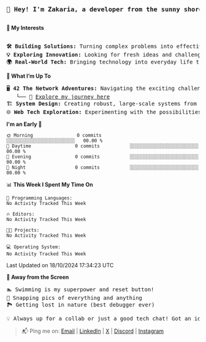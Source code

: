 
<pre align="center">

<h3>👋 Hey! I'm Zakaria, a developer from the sunny shores of Morocco 🇲🇦</h>
</pre>

<b>🎯 My Interests</b>  
<pre>

<b>🛠️ Building Solutions:</b> Turning complex problems into effective tech solutions.
<b>💡 Exploring Innovation:</b> Looking for fresh ideas and challenging the norm.
<b>🌍 Real-World Tech:</b> Bringing technology into everyday life to solve real challenges.
</pre>

<b>🚀 What I’m Up To</b>
<pre>
🖥 <b>42 The Network Adventures:</b> Navigating the exciting challenges at 42. (it's a wild ride!)
   └── 🔗 <a href="https://github.com/zelhajou/42cursus">Explore my journey here</a> 
🏗️ <b>System Design:</b> Creating robust, large-scale systems from the ground up.
🌐 <b>Web Tech Exploration:</b> Experimenting with the possibilities of modern web technologies.
</pre>

<!--


<b>🖥 42 Network Adventures:</b>
<i>Turning complex problems into effective tech solutions.</i>
<b>🏗️ System Design:</b>
<i>Looking for fresh ideas and challenging the norm.</i>
<b>🌐 Web Tech Exploration:</b>
<i>Bringing technology into everyday life to solve real challenges.</i>

<b>🎯 My Interests</b>
<pre>
├── Creating tech solutions that make a real difference
├── Exploring new ideas across various fields
└── Connecting technology with everyday challenges
</pre>

<b>🚀 What I’m Up To</b> 
<pre>
├── Taking on challenges at 42 Network (it's a wild ride!)
│   └── 🔗 <a href="https://github.com/zelhajou/42cursus">Peek at my 42 adventures if you're curious</a> 
├── Building big, robust systems from scratch
└── Experimenting with web tech possibilities
</pre>

- **42 Network Adventures**  
  _Taking on challenges at 42 Network (it's a wild ride!)_  
  🔗 [Peek at my 42 adventures](https://github.com/zelhajou/42cursus)

- **Building from Scratch**  
  _Crafting big, robust systems from the ground up_

- **Web Tech Experiments**  
  _Exploring the endless possibilities of web technologies_

-->

<!--START_SECTION:waka-->
**I'm an Early 🐤** 

```text
🌞 Morning                0 commits           ░░░░░░░░░░░░░░░░░░░░░░░░░   00.00 % 
🌆 Daytime                0 commits           ░░░░░░░░░░░░░░░░░░░░░░░░░   00.00 % 
🌃 Evening                0 commits           ░░░░░░░░░░░░░░░░░░░░░░░░░   00.00 % 
🌙 Night                  0 commits           ░░░░░░░░░░░░░░░░░░░░░░░░░   00.00 % 
```


📊 **This Week I Spent My Time On** 

```text
💬 Programming Languages: 
No Activity Tracked This Week

🔥 Editors: 
No Activity Tracked This Week

🐱‍💻 Projects: 
No Activity Tracked This Week

💻 Operating System: 
No Activity Tracked This Week
```


 Last Updated on 18/10/2024 17:34:23 UTC
<!--END_SECTION:waka-->


<b>🌊 Away from the Screen</b> 
<pre>
🏊 Swimming is my superpower and reset button! 
📸 Snapping pics of everything and anything 
🏞️ Getting lost in nature (best debugger ever) 
</pre>


<pre align="left">
💡 Always up for a collab or just a good tech chat! Got an idea? Let's make it happen!
</pre>
> 


> 📬 Ping me on: <a href="mailto:zelhajou@gmail.com">Email</a> | <a href="https://www.linkedin.com/in/zelhajou/">LinkedIn</a> | <a href="https://x.com/zelhajou">X</a> | <a href="https://discord.com/users/aaaikrz">Discord</a> | <a href="https://www.instagram.com/aaaikrz/">Instagram</a>
</pre>



<!--

| <a href="https://t.me/aaaikrz">Telegram</a>

> [<img
       align="center"
       alt="Gmail"
       width="15px"
       src="https://cdn.simpleicons.org/gmail/000/fff"
     />](mailto:zelhajou@gmail.com) | [ <img
       align="center"
       alt="Linkedin"
       width="15px"
       src="https://cdn.simpleicons.org/linkedin/000/fff"
     />](https://www.linkedin.com/in/zelhajou/) | [  <img
       align="center"
       alt="Twitter"
       width="15px"
       src="https://cdn.simpleicons.org/x/000/fff?viewbox=auto"
     />](https://twitter.com/zelhajou) | [     <img
       align="center"
       alt="Discord"
       width="15px"
       src="https://cdn.simpleicons.org/discord/000/fff?viewbox=auto"
     />](https://discord.com/users/aaaikrz) | [     <img
        align="center"
       alt="Telegram"
       width="15px"
       src="https://cdn.simpleicons.org/telegram/000/fff?viewbox=auto"
     />](https://t.me/aaaikrz) | [     <img
       align="center"
       alt="Instagram"
       width="15px"
       src="https://cdn.simpleicons.org/instagram/000/fff?viewbox=auto"
     />](https://www.instagram.com/aaaikrz/)
-->
<!--
<br>
<div align="center">

<q>مستعجل بس بتدرج - شب جديد</q> 
</div>
-->
<!--
<blockquote>
<div>

  <a href="mailto:zelhajou@gmail.com">
     <img
           align="left"
       alt="Gmail"
       width="15px"
       src="https://cdn.simpleicons.org/gmail/000/fff"
     />
   </a>
   <a href="https://www.linkedin.com/in/zelhajou/">
     <img
                align="left"
       alt="Linkedin"
       width="15px"
       src="https://cdn.simpleicons.org/linkedin/000/fff"
     />
   </a>
   <a href="https://twitter.com/zelhajou">
     <img
           align="left"
       alt="Twitter"
       width="15px"
       src="https://cdn.simpleicons.org/x/000/fff?viewbox=auto"
     />
   </a>
   <a href="https://discord.com/users/aaaikrz">
     <img
                align="left"
       alt="Discord"
       width="15px"
       src="https://cdn.simpleicons.org/discord/000/fff?viewbox=auto"
     />
   </a>
   <a href="https://t.me/aaaikrz">
     <img
                 align="left"
       alt="Telegram"
       width="15px"
       src="https://cdn.simpleicons.org/telegram/000/fff?viewbox=auto"
     />
   </a>
   <a href="https://www.instagram.com/aaaikrz/">
     <img
                 align="left"
       alt="Instagram"
       width="15px"
       src="https://cdn.simpleicons.org/instagram/000/fff?viewbox=auto"
     />
   </a>
</div>
</blockquote>
-->
<!--
![IMG_0077 (1)](https://github.com/user-attachments/assets/d0f2ddd5-8c30-44ff-886a-3fd96e7939da)

-->
